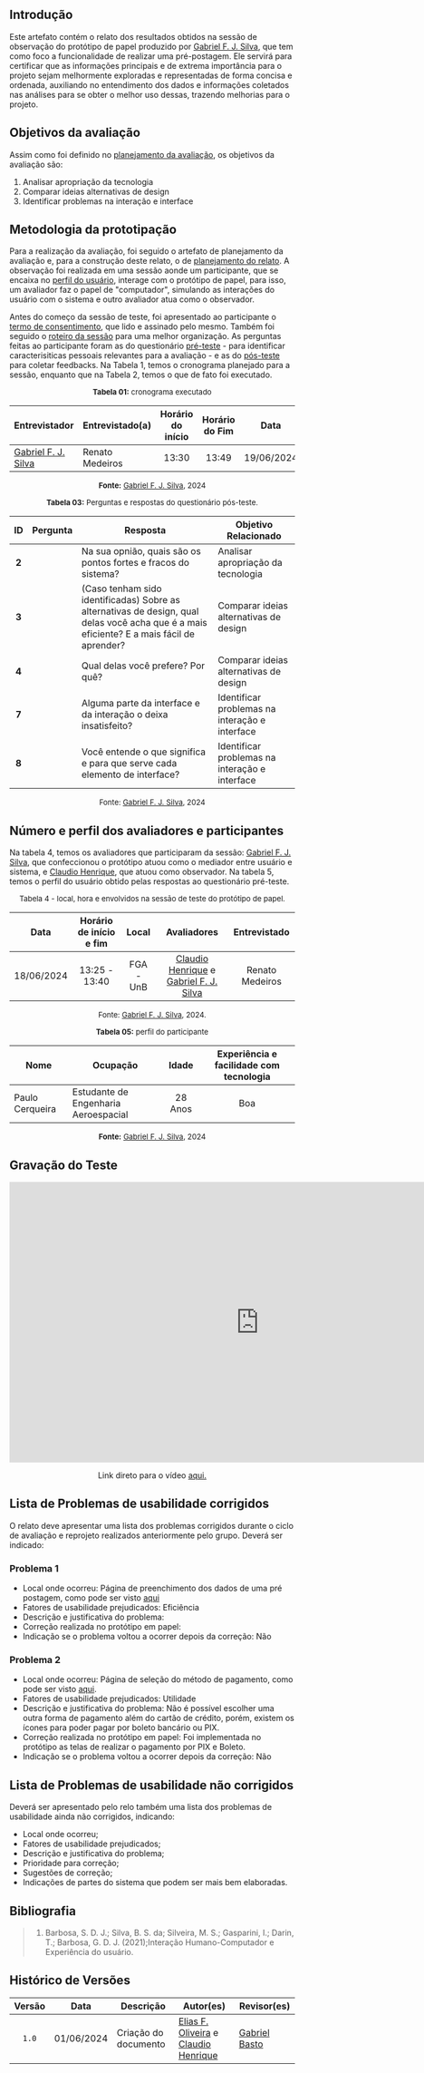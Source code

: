 ## Introdução

Este artefato contém o relato dos resultados obtidos na sessão de observação do protótipo de papel produzido por [Gabriel F. J. Silva][GabrielFGH], que tem como foco a funcionalidade de realizar uma pré-postagem. Ele servirá para certificar que as informações principais e de extrema importância para o projeto sejam melhormente exploradas e representadas de forma concisa e ordenada, auxiliando no entendimento dos dados e informações coletados nas análises para se obter o melhor uso dessas, trazendo melhorias para o projeto.

## Objetivos da avaliação
Assim como foi definido no [planejamento da avaliação](https://interacao-humano-computador.github.io/2024.1-Correios/design_avaliacao/nivel_2/prototipo_de_papel/planejamento_avaliacao/), os objetivos da avaliação são:

1. Analisar apropriação da tecnologia  
2. Comparar ideias alternativas de design
3. Identificar problemas na interação e interface 

## Metodologia da prototipação

Para a realização da avaliação, foi seguido o artefato de planejamento da avaliação e, para a construção deste relato, o de [planejamento do relato](https://interacao-humano-computador.github.io/2024.1-Correios/design_avaliacao/nivel_2/prototipo_de_papel/planejamento_relato_resultados/). A observação foi realizada em uma sessão aonde um participante, que se encaixa no [perfil do usuário](https://interacao-humano-computador.github.io/2024.1-Correios/analise_de_requisitos/perfil_de_usuario/perfil_de_usuario/), interage com o protótipo de papel, para isso, um avaliador faz o papel de "computador", simulando as interações do usuário com o sistema e outro avaliador atua como o observador.  

Antes do começo da sessão  de teste, foi apresentado ao participante o [termo de consentimento](../../../assets/termos-de-consentimento/termo%20de%20consentimento%20(protótipo%20de%20papel%20Gabriel%20Fernando)%20-%20renato.pdf), que lido e assinado pelo mesmo. Também foi seguido o  [roteiro da sessão](https://interacao-humano-computador.github.io/2024.1-Correios/design_avaliacao/nivel_2/prototipo_de_papel/planejamento_avaliacao/#roteiro-da-sessao) para uma melhor organização. As perguntas feitas ao participante foram as do questionário [pré-teste](https://interacao-humano-computador.github.io/2024.1-Correios/design_avaliacao/nivel_2/prototipo_de_papel/planejamento_avaliacao/#questionario-pre-teste) - para identificar caracterisiticas pessoais relevantes para a avaliação - e as do [pós-teste](https://interacao-humano-computador.github.io/2024.1-Correios/design_avaliacao/nivel_2/prototipo_de_papel/planejamento_avaliacao/#questionario-pos-teste) para coletar feedbacks. 
Na Tabela 1, temos o cronograma planejado para a sessão, enquanto que na Tabela 2, temos o que de fato foi executado. 

<font size="2"><p style="text-align: center">**Tabela 01:** cronograma executado</p></font>

<center>

| **Entrevistador** |**Entrevistado(a)**|**Horário do início**|**Horário do Fim**|**Data**|**Local**|
| -- | -- | :--: | :--: | :--: | :--: |
| [Gabriel F. J. Silva][GabrielfGH] | Renato Medeiros | 13:30 | 13:49  | 19/06/2024  | UnB-FGA | 

<font size="2"><p style="text-align: center">**Fonte:** [Gabriel F. J. Silva][GabrielfGH], 2024 </p></font>
</center>

<font size="2"><p style="text-align: center">**Tabela 03:** Perguntas e respostas do questionário pós-teste.</p></font>

<center>

| ID | Pergunta | Resposta | Objetivo Relacionado |
| :-:| -------- | -------- | ------------------ |
| **2** | | Na sua opnião, quais são os pontos fortes e fracos do sistema? | Analisar apropriação da tecnologia | 
| **3** | | (Caso tenham sido identificadas) Sobre as alternativas de design, qual delas você acha que é a mais eficiente? E a mais fácil de aprender? | Comparar ideias alternativas de design |
| **4** | | Qual delas você prefere? Por quê? | Comparar ideias alternativas de design |
| **7** | | Alguma parte da interface e da interação o deixa insatisfeito? |Identificar problemas na interação e interface |
| **8** | | Você entende o que significa e para que serve cada elemento de interface? |Identificar problemas na interação e interface  |

</center>

<font size="2"><p style="text-align: center">Fonte: [Gabriel F. J. Silva][GabrielFGH], 2024</p></font>

## Número e perfil dos avaliadores e participantes

Na tabela 4, temos os avaliadores que participaram da sessão: [Gabriel F. J. Silva][GabrielfGH], que confeccionou o protótipo atuou como o mediador entre usuário e sistema, e [Claudio Henrique][ClaudioGH], que atuou como observador. Na tabela 5, temos o perfil do usuário obtido pelas respostas ao questionário pré-teste.

<font size="2"><p style="text-align: center">Tabela 4 - local, hora e envolvidos na sessão de teste do protótipo de papel.</p></font>

<center>

| Data | Horário de início e fim | Local | Avaliadores | Entrevistado |
| :--: | :---------------------: | :---: | :---------: | :----------: |
| 18/06/2024 | 13:25 - 13:40 |FGA - UnB | [Claudio Henrique][ClaudioGH] e [Gabriel F. J. Silva][GabrielfGH] | Renato Medeiros |

</center>

<font size="2"><p style="text-align: center">Fonte: [Gabriel F. J. Silva][GabrielfGH], 2024.</p></font>

<font size="2"><p style="text-align: center">**Tabela 05:** perfil do participante</p></font>

<center>

| **Nome** |**Ocupação**|**Idade**|**Experiência e facilidade com tecnologia**|
| -- | -- | :--: | :--: |
| Paulo Cerqueira | Estudante de Engenharia Aeroespacial | 28 Anos |  Boa | 

<font size="2"><p style="text-align: center">**Fonte:** [Gabriel F. J. Silva][GabrielfGH], 2024 </p></font>
</center>

## Gravação do Teste

<iframe width="880" height="495" src="https://www.youtube.com/embed/nUGJhPhVVh0" title="Sessão do Protótipo de Papel - Grupo 03 (Gabriel Fernando)" frameborder="0" allow="accelerometer; autoplay; clipboard-write; encrypted-media; gyroscope; picture-in-picture; web-share" referrerpolicy="strict-origin-when-cross-origin" allowfullscreen></iframe>

<p style="text-align: center"> Link direto para o vídeo <a href="https://www.youtube.com/nUGJhPhVVh0"> aqui. </a> </p>

## Lista de Problemas de usabilidade corrigidos
O relato deve apresentar uma lista dos problemas corrigidos durante o ciclo de avaliação e reprojeto realizados anteriormente pelo grupo. Deverá ser indicado:

### Problema 1

- Local onde ocorreu: Página de preenchimento dos dados de uma pré postagem, como pode ser visto [aqui](../../../assets/metas-usabilidade/portalPrePostagem.png)
- Fatores de usabilidade prejudicados: Eficiência
- Descrição e justificativa do problema: 
- Correção realizada no protótipo em papel:
- Indicação se o problema voltou a ocorrer depois da correção: Não

### Problema 2
- Local onde ocorreu: Página de seleção do método de pagamento, como pode ser visto [aqui](../../../assets/Correios%20-%20formas%20de%20pagamento.png).
- Fatores de usabilidade prejudicados: Utilidade
- Descrição e justificativa do problema: Não é possível escolher uma outra forma de pagamento além do cartão de crédito, porém, existem os ícones para poder pagar por boleto bancário ou PIX.
- Correção realizada no protótipo em papel: Foi implementada no protótipo as telas de realizar o pagamento por PIX e Boleto.
- Indicação se o problema voltou a ocorrer depois da correção: Não

## Lista de Problemas de usabilidade não corrigidos
Deverá ser apresentado pelo relo também uma lista dos problemas de usabilidade ainda não corrigidos, indicando:

- Local onde ocorreu;
- Fatores de usabilidade prejudicados;
- Descrição e justificativa do problema;
- Prioridade para correção;
- Sugestões de correção;
- Indicações de partes do sistema que podem ser mais bem elaboradas.


## Bibliografia
> 1. Barbosa, S. D. J.; Silva, B. S. da; Silveira, M. S.; Gasparini, I.; Darin, T.; Barbosa, G. D. J. (2021);Interação Humano-Computador e Experiência do usuário.

## Histórico de Versões

| Versão | Data | Descrição | Autor(es) | Revisor(es) |
| :----: | :--: | --------- | ----------- | ------ |
| `1.0`  | 01/06/2024 | Criação do documento |[Elias F. Oliveira][EliasGH] e [Claudio Henrique][ClaudioGH] | [Gabriel Basto][GabrielBGH] |

[ClaudioGH]: https://github.com/claudiohsc
[EliasGH]: https://github.com/EliasOliver21
[GabrielBGH]: https://github.com/Bertolazi
[GabrielFGH]: https://github.com/MMcLovin
[PabloGH]: https://github.com/pabloheika
[RicardoGH]: https://www.github.com/avmricardo